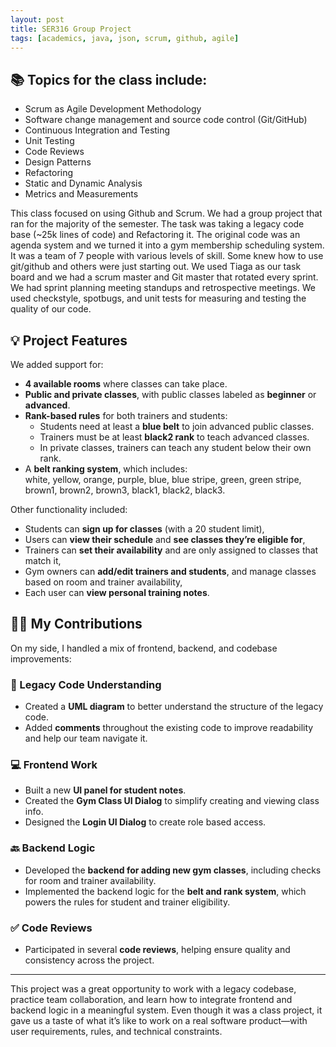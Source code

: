 ```yaml
---
layout: post
title: SER316 Group Project
tags: [academics, java, json, scrum, github, agile]
---
```


## 📚 Topics for the class include:
- Scrum as Agile Development Methodology
- Software change management and source code control (Git/GitHub)
- Continuous Integration and Testing
- Unit Testing
- Code Reviews
- Design Patterns
- Refactoring
- Static and Dynamic Analysis
- Metrics and Measurements

This class focused on using Github and Scrum. We had a group project that ran for the majority of the semester. The task was taking a legacy code base (~25k lines of code) and Refactoring it. The original code was an agenda system and we turned it into a gym membership scheduling system. It was a team of 7 people with various levels of skill. Some knew how to use git/github and others were just starting out. We used Tiaga as our task board and we had a scrum master and Git master that rotated every sprint. We had sprint planning meeting standups and retrospective meetings. We used checkstyle, spotbugs, and unit tests for measuring and testing the quality of our code.

## 💡 Project Features

We added support for:
- **4 available rooms** where classes can take place.
- **Public and private classes**, with public classes labeled as **beginner** or **advanced**.
- **Rank-based rules** for both trainers and students:
  - Students need at least a **blue belt** to join advanced public classes.
  - Trainers must be at least **black2 rank** to teach advanced classes.
  - In private classes, trainers can teach any student below their own rank.
- A **belt ranking system**, which includes:  
  white, yellow, orange, purple, blue, blue stripe, green, green stripe, brown1, brown2, brown3, black1, black2, black3.

Other functionality included:
- Students can **sign up for classes** (with a 20 student limit),
- Users can **view their schedule** and **see classes they’re eligible for**,
- Trainers can **set their availability** and are only assigned to classes that match it,
- Gym owners can **add/edit trainers and students**, and manage classes based on room and trainer availability,
- Each user can **view personal training notes**.

## 👩‍💻 My Contributions

On my side, I handled a mix of frontend, backend, and codebase improvements:

### 🧩 Legacy Code Understanding
- Created a **UML diagram** to better understand the structure of the legacy code.
- Added **comments** throughout the existing code to improve readability and help our team navigate it.

### 💻 Frontend Work
- Built a new **UI panel for student notes**.
- Created the **Gym Class UI Dialog** to simplify creating and viewing class info.
- Designed the **Login UI Dialog** to create role based access.

### 🔙 Backend Logic
- Developed the **backend for adding new gym classes**, including checks for room and trainer availability.
- Implemented the backend logic for the **belt and rank system**, which powers the rules for student and trainer eligibility.

### ✅ Code Reviews
- Participated in several **code reviews**, helping ensure quality and consistency across the project.

---

This project was a great opportunity to work with a legacy codebase, practice team collaboration, and learn how to integrate frontend and backend logic in a meaningful system. Even though it was a class project, it gave us a taste of what it’s like to work on a real software product—with user requirements, rules, and technical constraints.

